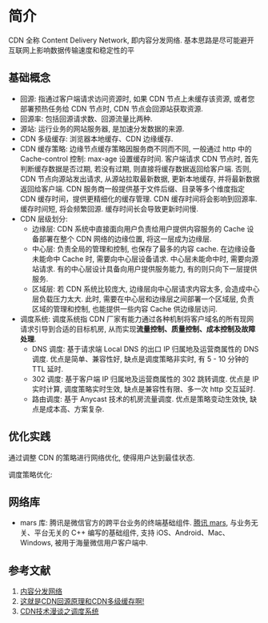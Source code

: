 # 简介
CDN 全称 Content Delivery Network, 即内容分发网络. 基本思路是尽可能避开互联网上影响数据传输速度和稳定性的平

## 基础概念
- 回源: 指通过客户端请求访问资源时, 如果 CDN 节点上未缓存该资源, 或者您部署预热任务给 CDN 节点时, CDN 节点会回源站获取资源.
- 回源率: 包括回源请求数、回源流量比两种.
- 源站: 运行业务的网站服务器, 是加速分发数据的来源.
- CDN 多级缓存: 浏览器本地缓存、CDN 边缘缓存.
- CDN 缓存策略: 边缘节点缓存策略因服务商不同而不同, 一般通过 http 中的 Cache-control 控制: max-age 设置缓存时间. 客户端请求 CDN 节点时, 首先判断缓存数据是否过期, 若没有过期, 则直接将缓存数据返回给客户端. 否则, CDN 节点向源站发出请求, 从源站拉取最新数据, 更新本地缓存, 并将最新数据返回给客户端. CDN 服务商一般提供基于文件后缀、目录等多个维度指定 CDN 缓存时间，提供更精细化的缓存管理. CDN 缓存时间将会影响到回源率. 缓存时间短, 将会频繁回源. 缓存时间长会导致更新时间慢.
- CDN 层级划分:
    + 边缘层: CDN 系统中直接面向用户负责给用户提供内容服务的 Cache 设备部署在整个 CDN 网络的边缘位置, 将这一层成为边缘层.
    + 中心层: 负责全局的管理和控制, 也保存了最多的内容 cache. 在边缘设备未能命中 Cache 时, 需要向中心层设备请求. 中心层未能命中时, 需要向源站请求. 有的中心层设计具备向用户提供服务能力, 有的则只向下一层提供服务.
    + 区域层: 若 CDN 系统比较庞大, 边缘层向中心层请求内容太多, 会造成中心层负载压力太大. 此时, 需要在中心层和边缘层之间部署一个区域层, 负责区域的管理和控制, 也能提供一些内容 Cache 供边缘层访问.
- 调度系统: 调度系统指 CDN 厂家有能力通过各种机制将客户域名的所有现网请求引导到合适的目标机房, 从而实现**流量控制、质量控制、成本控制及故障处理**.
    + DNS 调度: 基于请求端 Local DNS 的出口 IP 归属地及运营商属性的 DNS 调度. 优点是简单、兼容性好, 缺点是调度策略非实时, 有 5 - 10 分钟的 TTL 延时.
    + 302 调度: 基于客户端 IP 归属地及运营商属性的 302 跳转调度. 优点是 IP 实时计算, 调度策略实时生效, 缺点是兼容性有限、多一次 http 交互延时.
    + 路由调度: 基于 Anycast 技术的机房流量调度. 优点是策略变动生效快, 缺点是成本高、方案复杂.

## 优化实践
通过调整 CDN 的策略进行网络优化, 使得用户达到最佳状态.

调度策略优化: 

## 网络库
- mars 库: 腾讯是微信官方的跨平台业务的终端基础组件. [腾讯 mars](https://github.com/Tencent/mars), 与业务无关、平台无关的 C++ 编写的基础组件, 支持 iOS、Android、Mac、Windows, 被用于海量微信用户客户端中.


## 参考文献
1. [内容分发网络](https://baike.baidu.com/item/内容分发网络/4034265)
2. [这就是CDN回源原理和CDN多级缓存啊!](https://cloud.tencent.com/developer/article/1439913)
3. [CDN技术漫谈之调度系统](https://cloud.tencent.com/developer/article/1394677)
